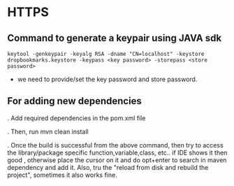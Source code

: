 # HTTPS

## Command to generate a keypair using JAVA sdk

```aidl
keytool -genkeypair -keyalg RSA -dname "CN=localhost" -keystore dropbookmarks.keystore -keypass <key password> -storepass <store password>
```

* we need to provide/set the key password and store password.

## For adding new dependencies

. Add required dependencies in the pom.xml file

. Then, run mvn clean install

. Once the build is successful from the above command, then try to access the library/package specific function,variable,class, etc.. if IDE shows it then good , 
otherwise place the cursor on it and do opt+enter to search in maven dependency and add it. Also, tru the "reload from disk and rebuild the project", sometimes it also works fine.



